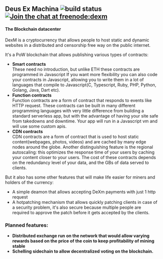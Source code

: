 ## Deus Ex Machina ![build status](https://circleci.com/gh/BadLamb/dexm.png?circle-token=897cb050f72c9b0b2833be16146c447fde345617)  [![Join the chat at freenode:dexm](https://img.shields.io/badge/irc-freenode:%20%23dexm-blue.svg)](http://webchat.freenode.net/?channels=%23dexm)
#### The Blockchain datacenter
DexM is a cryptocurrency that allows people to host static and dynamic websites in a distributed and censorship free way on the public
internet.

It's a PoW blockchain that allows publishing various types of contracts:
- **Smart contracts**   
These need no introduction, but unlike ETH these contracts are programmed in Javascript
If you want more flexibility you can also code your contracts in Javascript, allowing you to write them in a lot of languages that compile to Javascript(C, Typescript, Ruby, PHP, Python, Golang, Java, Dart etc).
- **Function contracts**   
Function contracts are a form of contract that responds to events like HTTP request. These contracts can be built in many
different programming languages with very little difference from building a standard serverless app, but with the advantage 
of having your site safe from takedowns and downtime. Your app will run in a Javascript vm and will use some custom apis.
- **CDN contracts**   
CDN contracts are a form of contract that is used to host static content(webpages, photos, videos) and are cached by many edge nodes around the globe. Another distinguishing feature is the regional autoscaling: this optimizes the response time of your users by caching your content closer to your users. The cost of these contracts depends on the redundancy level of your data, and the GBs of data served to clients.

But it also has some other features that will make life easier for miners and holders of the currency:
- A simple deamon that allows accepting DeXm payments with just 1 http request     
- A hotpatching mechanism that allows quickly patching clients in case of a security problem, it's also secure because multiple people are required to approve
 the patch before it gets accepted by the clients.
 
### Planned features:
- **Distributed exchange run on the network that would allow varying rewards based on the price of the coin to keep profitability of mining stable**
- **Schelling sidechain to allow decentralized voting on the blockchain.**
